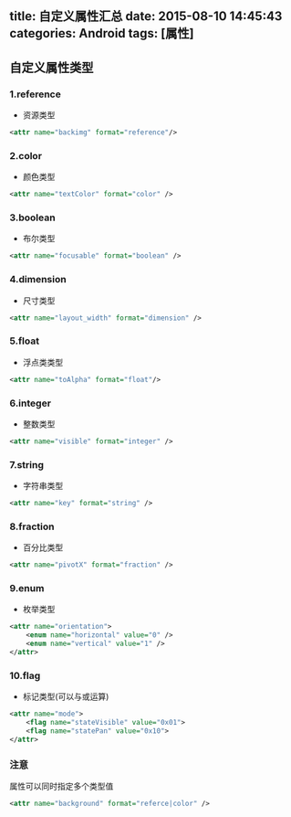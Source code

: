 title: 自定义属性汇总
date: 2015-08-10 14:45:43
categories: Android
tags: [属性]
---
<!--more-->
## 自定义属性类型
### 1.reference
- 资源类型
```xml
<attr name="backimg" format="reference"/>
```

### 2.color
- 颜色类型
```xml
<attr name="textColor" format="color" />
```

### 3.boolean
- 布尔类型
```xml
<attr name="focusable" format="boolean" />
```

### 4.dimension
- 尺寸类型
```xml
<attr name="layout_width" format="dimension" />
```

### 5.float
- 浮点类类型
```xml
<attr name="toAlpha" format="float"/>
```

### 6.integer
- 整数类型
```xml
<attr name="visible" format="integer" />
```

### 7.string
- 字符串类型
```xml
<attr name="key" format="string" />
```

### 8.fraction
- 百分比类型
```xml
<attr name="pivotX" format="fraction" />
```

### 9.enum
- 枚举类型
```xml
<attr name="orientation">
	<enum name="horizontal" value="0" />
	<enum name="vertical" value="1" />
</attr>
```

### 10.flag
- 标记类型(可以与或运算)
```xml
<attr name="mode">
	<flag name="stateVisible" value="0x01">
	<flag name="statePan" value="0x10">
</attr>
```

### 注意
属性可以同时指定多个类型值
```xml
<attr name="background" format="referce|color" />
```